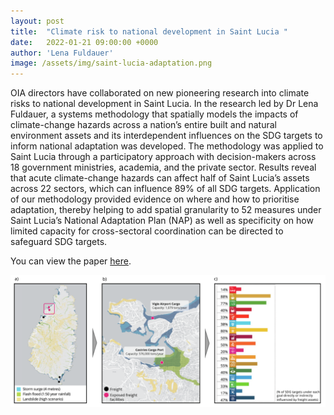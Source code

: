 ```yaml
---
layout: post
title:  "Climate risk to national development in Saint Lucia "
date:   2022-01-21 09:00:00 +0000
author: 'Lena Fuldauer'
image: /assets/img/saint-lucia-adaptation.png
---
```

OIA directors have collaborated on new pioneering research into climate risks to national development in Saint Lucia. In the research led by Dr Lena Fuldauer, a systems methodology that spatially models the impacts of climate-change hazards across a nation’s entire built and natural environment assets and its interdependent influences on the SDG targets to inform national adaptation was developed. The methodology was applied to Saint Lucia through a participatory approach with decision-makers across 18 government ministries, academia, and the private sector. Results reveal that acute climate-change hazards can affect half of Saint Lucia’s assets across 22 sectors, which can influence 89% of all SDG targets. Application of our methodology provided evidence on where and how to prioritise adaptation, thereby helping to add spatial granularity to 52 measures under Saint Lucia’s National Adaptation Plan (NAP) as well as specificity on how limited capacity for cross-sectoral coordination can be directed to safeguard SDG targets. 

You can view the paper <a href="https://www.sciencedirect.com/science/article/pii/S0959378021001758?via%3Dihub" >here</a>.

<img src="/assets/img/saint-lucia-adaptation.png" alt="Result from Saint Lucia adaptation study" class ="center">
